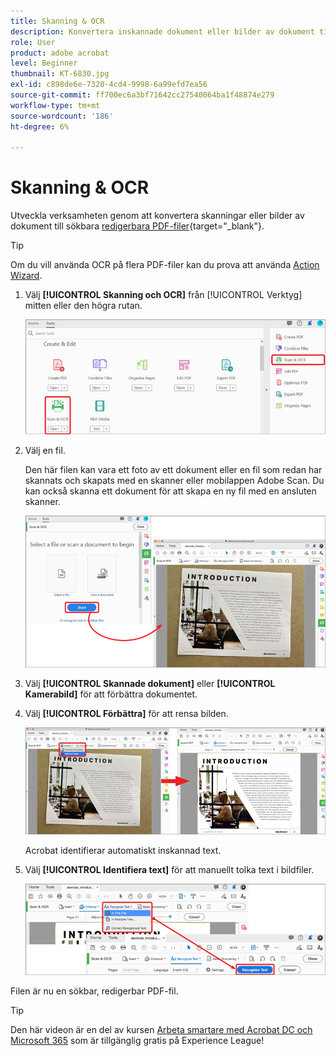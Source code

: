 ```yaml
---
title: Skanning & OCR
description: Konvertera inskannade dokument eller bilder av dokument till sökbara, redigerbara PDF-filer och justera kvaliteten på den slutliga filen
role: User
product: adobe acrobat
level: Beginner
thumbnail: KT-6830.jpg
exl-id: c898de6e-7320-4cd4-9998-6a99efd7ea56
source-git-commit: ff700ec6a3bf71642cc27540064ba1f48874e279
workflow-type: tm+mt
source-wordcount: '186'
ht-degree: 6%

---
```


# Skanning &amp; OCR

Utveckla verksamheten genom att konvertera skanningar eller bilder av dokument till sökbara [redigerbara PDF-filer](https://www.adobe.com/sv/acrobat/online/pdf-editor.html){target=&quot;_blank&quot;}.

>[!TIP]
>
>Om du vill använda OCR på flera PDF-filer kan du prova att använda [Action Wizard](../advanced-tasks/action.md).

1. Välj **[!UICONTROL Skanning och OCR]** från [!UICONTROL Verktyg] mitten eller den högra rutan.

   ![Skanningssteg 1](../assets/Scan_1.png)

1. Välj en fil.

   Den här filen kan vara ett foto av ett dokument eller en fil som redan har skannats och skapats med en skanner eller mobilappen Adobe Scan. Du kan också skanna ett dokument för att skapa en ny fil med en ansluten skanner.

   ![Skanningssteg 2](../assets/Scan_2.png)

1. Välj **[!UICONTROL Skannade dokument]** eller **[!UICONTROL Kamerabild]** för att förbättra dokumentet.

1. Välj **[!UICONTROL Förbättra]** för att rensa bilden.

   ![Skanningssteg 3](../assets/Scan_3.png)

   Acrobat identifierar automatiskt inskannad text.

1. Välj **[!UICONTROL Identifiera text]** för att manuellt tolka text i bildfiler.

   ![Skanningssteg 4](../assets/Scan_4.png)

Filen är nu en sökbar, redigerbar PDF-fil.

>[!TIP]
>
>Den här videon är en del av kursen [Arbeta smartare med Acrobat DC och Microsoft 365](https://experienceleague.adobe.com/?recommended=Acrobat-U-1-2021.microsoft365) som är tillgänglig gratis på Experience League!
